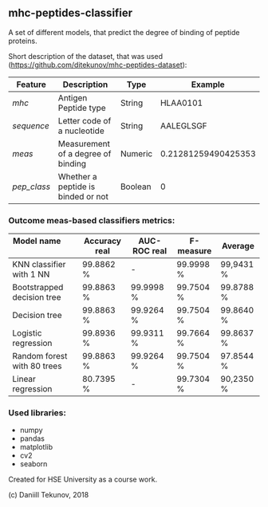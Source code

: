 ## mhc-peptides-classifier
A set of different models, that predict the degree of binding of peptide proteins.

Short description of the dataset, that was used (https://github.com/ditekunov/mhc-peptides-dataset):

| Feature     | Description                        | Type    | Example             |
|-------------|------------------------------------|---------|---------------------|
| *mhc*       | Antigen Peptide type               | String  | HLAA0101            |
| *sequence*  | Letter code of a nucleotide        | String  | AALEGLSGF           |
| *meas*      | Measurement of a degree of binding | Numeric | 0.21281259490425353 |
| *pep_class* | Whether a peptide is binded or not | Boolean | 0                   |


### Outcome meas-based classifiers metrics:

| Model name                  | Accuracy real | AUC-ROC real | F-measure | Average   |
|-----------------------------|---------------|--------------|-----------|-----------|
| KNN classifier with 1 NN    | 99.8862 %     | -            | 99.9998 % | 99,9431 % |
| Bootstrapped decision tree  | 99.8863 %     | 99.9998 %    | 99.7504 % | 99.8788 % |
| Decision tree               | 99.8863 %     | 99.9264 %    | 99.7504 % | 99.8640 % |
| Logistic regression         | 99.8936 %     | 99.9311 %    | 99.7664 % | 99.8637 % |
| Random forest with 80 trees | 99.8863 %     | 99.9264 %    | 99.7504 % | 97.8544 % |
| Linear regression           | 80.7395 %     | -            | 99.7304 % | 90,2350 % |


### Used libraries:

* numpy
* pandas
* matplotlib
* cv2
* seaborn

Created for HSE University as a course work.

(c) Daniill Tekunov, 2018
